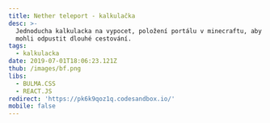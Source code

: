 ```yaml
---
title: Nether teleport - kalkulačka
desc: >-
  Jednoducha kalkulacka na vypocet, položení portálu v minecraftu, aby jste si
  mohli odpustit dlouhé cestování.
tags:
  - kalkulacka
date: 2019-07-01T18:06:23.121Z
thub: /images/bf.png
libs:
  - BULMA.CSS
  - REACT.JS
redirect: 'https://pk6k9qoz1q.codesandbox.io/'
mobile: false
---
```

 
